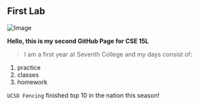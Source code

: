 ## First Lab

![Image](https://i.pinimg.com/originals/89/0f/92/890f92f1dba99065531aa2bc1b6b9c45.jpg)

**Hello, this is my second GitHub Page for CSE 15L**

> I am a first year at Seventh College and my days consist of:
1. practice
2. classes
3. homework

`UCSD Fencing` finished top 10 in the nation this season!
